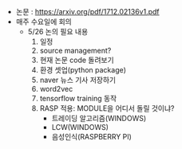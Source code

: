 * 논문 : https://arxiv.org/pdf/1712.02136v1.pdf
* 매주 수요일에 회의
  * 5/26 논의 필요 내용
    1. 일정
    2. source management?
    3. 현재 논문 code 돌려보기
    4. 환경 셋업(python package)
    5. naver 뉴스 기사 저장하기
    6. word2vec
    7. tensorflow training 동작
    8. RASP 적용: MODULE을 어디서 돌릴 것이냐?
       * 트레이딩 알고리즘(WINDOWS)
       * LCW(WINDOWS)
       * 음성인식(RASPBERRY PI)
